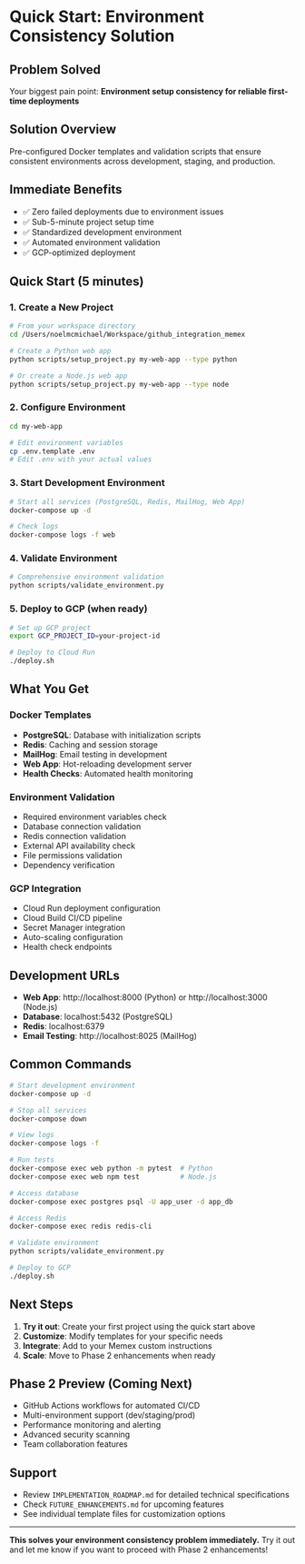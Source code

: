 # Quick Start: Environment Consistency Solution

## Problem Solved
Your biggest pain point: **Environment setup consistency for reliable first-time deployments**

## Solution Overview
Pre-configured Docker templates and validation scripts that ensure consistent environments across development, staging, and production.

## Immediate Benefits
- ✅ Zero failed deployments due to environment issues
- ✅ Sub-5-minute project setup time
- ✅ Standardized development environment
- ✅ Automated environment validation
- ✅ GCP-optimized deployment

## Quick Start (5 minutes)

### 1. Create a New Project
```bash
# From your workspace directory
cd /Users/noelmcmichael/Workspace/github_integration_memex

# Create a Python web app
python scripts/setup_project.py my-web-app --type python

# Or create a Node.js web app
python scripts/setup_project.py my-web-app --type node
```

### 2. Configure Environment
```bash
cd my-web-app

# Edit environment variables
cp .env.template .env
# Edit .env with your actual values
```

### 3. Start Development Environment
```bash
# Start all services (PostgreSQL, Redis, MailHog, Web App)
docker-compose up -d

# Check logs
docker-compose logs -f web
```

### 4. Validate Environment
```bash
# Comprehensive environment validation
python scripts/validate_environment.py
```

### 5. Deploy to GCP (when ready)
```bash
# Set up GCP project
export GCP_PROJECT_ID=your-project-id

# Deploy to Cloud Run
./deploy.sh
```

## What You Get

### Docker Templates
- **PostgreSQL**: Database with initialization scripts
- **Redis**: Caching and session storage
- **MailHog**: Email testing in development
- **Web App**: Hot-reloading development server
- **Health Checks**: Automated health monitoring

### Environment Validation
- Required environment variables check
- Database connection validation
- Redis connection validation
- External API availability check
- File permissions validation
- Dependency verification

### GCP Integration
- Cloud Run deployment configuration
- Cloud Build CI/CD pipeline
- Secret Manager integration
- Auto-scaling configuration
- Health check endpoints

## Development URLs
- **Web App**: http://localhost:8000 (Python) or http://localhost:3000 (Node.js)
- **Database**: localhost:5432 (PostgreSQL)
- **Redis**: localhost:6379
- **Email Testing**: http://localhost:8025 (MailHog)

## Common Commands
```bash
# Start development environment
docker-compose up -d

# Stop all services
docker-compose down

# View logs
docker-compose logs -f

# Run tests
docker-compose exec web python -m pytest  # Python
docker-compose exec web npm test          # Node.js

# Access database
docker-compose exec postgres psql -U app_user -d app_db

# Access Redis
docker-compose exec redis redis-cli

# Validate environment
python scripts/validate_environment.py

# Deploy to GCP
./deploy.sh
```

## Next Steps

1. **Try it out**: Create your first project using the quick start above
2. **Customize**: Modify templates for your specific needs
3. **Integrate**: Add to your Memex custom instructions
4. **Scale**: Move to Phase 2 enhancements when ready

## Phase 2 Preview (Coming Next)
- GitHub Actions workflows for automated CI/CD
- Multi-environment support (dev/staging/prod)
- Performance monitoring and alerting
- Advanced security scanning
- Team collaboration features

## Support
- Review `IMPLEMENTATION_ROADMAP.md` for detailed technical specifications
- Check `FUTURE_ENHANCEMENTS.md` for upcoming features
- See individual template files for customization options

---

**This solves your environment consistency problem immediately.** Try it out and let me know if you want to proceed with Phase 2 enhancements!
